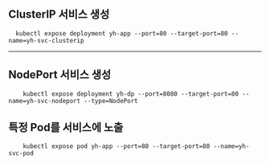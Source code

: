 
## ClusterIP 서비스 생성
```shell
  kubectl expose deployment yh-app --port=80 --target-port=80 --name=yh-svc-clusterip
```

---

## NodePort 서비스 생성
```shell
    kubectl expose deployment yh-dp --port=8080 --target-port=80 --name=yh-svc-nodeport --type=NodePort
```

## 특정 Pod를 서비스에 노출
```shell
    kubectl expose pod yh-app --port=80 --target-port=80 --name=yh-svc-pod
```

